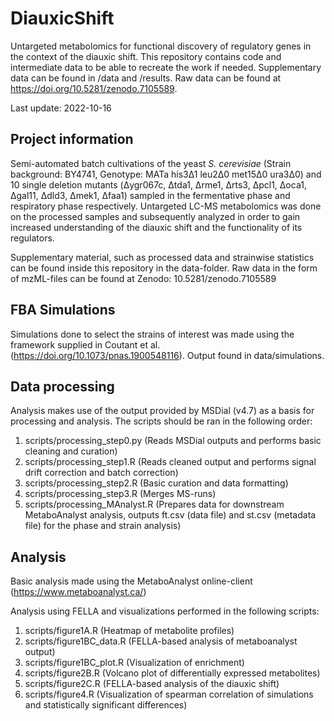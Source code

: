 # DiauxicShift

Untargeted metabolomics for functional discovery of regulatory genes in the context of the diauxic shift.
This repository contains code and intermediate data to be able to recreate the work if needed. Supplementary data can be found in /data and /results. Raw data can be found at https://doi.org/10.5281/zenodo.7105589.

Last update: 2022-10-16

## Project information

Semi-automated batch cultivations of the yeast *S. cerevisiae* (Strain background: BY4741, Genotype: MATa his3&#916;1 leu2&#916;0 met15&#916;0 ura3&#916;0) and 10 single deletion mutants (&#916;ygr067c, &#916;tda1, &#916;rme1, &#916;rts3, &#916;pcl1, &#916;oca1, &#916;gal11, &#916;dld3, &#916;mek1, &#916;faa1) sampled in the fermentative phase and respiratory phase respectively. Untargeted LC-MS metabolomics was done on the processed samples and subsequently analyzed in order to gain increased understanding of the diauxic shift and the functionality of its regulators. 

Supplementary material, such as processed data and strainwise statistics can be found inside this repository in the data-folder.
Raw data in the form of mzML-files can be found at Zenodo: 10.5281/zenodo.7105589

## FBA Simulations

Simulations done to select the strains of interest was made using the framework supplied in Coutant et al. (https://doi.org/10.1073/pnas.1900548116). Output found in data/simulations.

## Data processing

Analysis makes use of the output provided by MSDial (v4.7) as a basis for processing and analysis. The scripts should be ran in the following order:

1. scripts/processing_step0.py (Reads MSDial outputs and performs basic cleaning and curation)
2. scripts/processing_step1.R (Reads cleaned output and performs signal drift correction and batch correction)
3. scripts/processing_step2.R (Basic curation and data formatting)
4. scripts/processing_step3.R (Merges MS-runs)
5. scripts/processing_MAnalyst.R (Prepares data for downstream MetaboAnalyst analysis, outputs ft.csv (data file) and st.csv (metadata file) for the phase and strain analysis)

## Analysis

Basic analysis made using the MetaboAnalyst online-client (https://www.metaboanalyst.ca/)

Analysis using FELLA and visualizations performed in the following scripts:

1. scripts/figure1A.R (Heatmap of metabolite profiles)
2. scripts/figure1BC_data.R (FELLA-based analysis of metaboanalyst output)
3. scripts/figure1BC_plot.R (Visualization of enrichment)
4. scripts/figure2B.R (Volcano plot of differentially expressed metabolites)
5. scripts/figure2C.R (FELLA-based analysis of the diauxic shift)
6. scripts/figure4.R (Visualization of spearman correlation of simulations and statistically significant differences)
